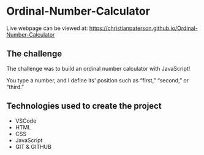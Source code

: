 # Ordinal-Number-Calculator

Live webpage can be viewed at: https://christianpaterson.github.io/Ordinal-Number-Calculator

## The challenge

<p>The challenge was to build an ordinal number calculator with JavaScript! </p>
<p>You type a number, and I define its' position such as “first,” “second,” or “third.”</p>

## Technologies used to create the project

<ul>
<li>VSCode</li>
<li>HTML</li>
<li>CSS</li>
<li>JavaScript</li>
<li>GIT & GITHUB</li>
</ul>

